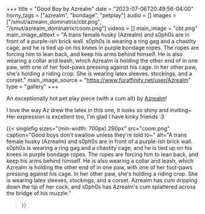 +++
title = "Good Boy by Azrealm"
date = "2023-07-06T20:49:56-04:00"
horny_tags = ["azrealm", "bondage", "petplay"]
audio = []
images = ["/smut/azrealm_dominatrix/cbt.png", "/smut/azrealm_dominatrix/coom.png"]
videos = []
main_image = "cbt.png"
main_image_alttext = "A trans female husky (Azrealm) and s0ph0s are in front of a purple-ish brick wall. s0ph0s is wearing a ring gag and a chastity cage, and he is tied up on his knees in purple bondage ropes. The ropes are forcing him to lean back, and keep his arms behind himself. He is also wearing a collar and leash, which Azrealm is holding the other end of in one paw, with one of her foot-paws pressing against his cage. In her other paw, she's holding a riding crop. She is wearing latex sleeves, stockings, and a corset."
main_image_source = "https://www.furaffinity.net/user/Azrealm"
type = "gallery"
+++

An exceptionally hot pet play piece (with a cum alt) by [Azrealm](https://www.furaffinity.net/user/Azrealm)!<!--more-->

I love the way Az drew the latex in this one, it looks so shiny and inviting~  Her expression is excellent too, I'm glad I have kinky friends :3

{{< singlefig
sizes="(min-width: 700px) 290px"
src="coom.png"
caption="Good boys don't swallow unless they're told to~"
alt="A trans female husky (Azrealm) and s0ph0s are in front of a purple-ish brick wall. s0ph0s is wearing a ring gag and a chastity cage, and he is tied up on his knees in purple bondage ropes. The ropes are forcing him to lean back, and keep his arms behind himself. He is also wearing a collar and leash, which Azrealm is holding the other end of in one paw, with one of her foot-paws pressing against his cage. In her other paw, she's holding a riding crop. She is wearing latex sleeves, stockings, and a corset. Azrealm has cum dripping down the tip of her cock, and s0ph0s has Azrealm's cum splattered across the bridge of his muzzle."
>}}
